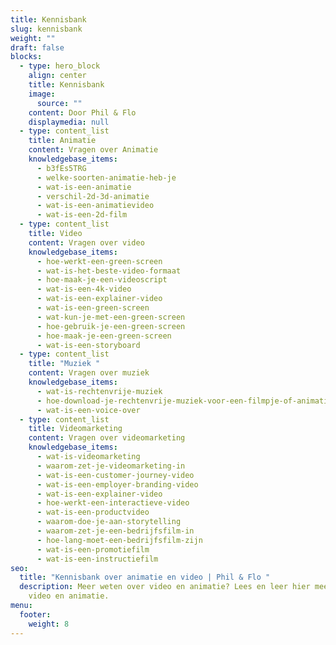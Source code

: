 ```yaml
---
title: Kennisbank
slug: kennisbank
weight: ""
draft: false
blocks:
  - type: hero_block
    align: center
    title: Kennisbank
    image:
      source: ""
    content: Door Phil & Flo
    displaymedia: null
  - type: content_list
    title: Animatie
    content: Vragen over Animatie
    knowledgebase_items:
      - b3fEs5TRG
      - welke-soorten-animatie-heb-je
      - wat-is-een-animatie
      - verschil-2d-3d-animatie
      - wat-is-een-animatievideo
      - wat-is-een-2d-film
  - type: content_list
    title: Video
    content: Vragen over video
    knowledgebase_items:
      - hoe-werkt-een-green-screen
      - wat-is-het-beste-video-formaat
      - hoe-maak-je-een-videoscript
      - wat-is-een-4k-video
      - wat-is-een-explainer-video
      - wat-is-een-green-screen
      - wat-kun-je-met-een-green-screen
      - hoe-gebruik-je-een-green-screen
      - hoe-maak-je-een-green-screen
      - wat-is-een-storyboard
  - type: content_list
    title: "Muziek "
    content: Vragen over muziek
    knowledgebase_items:
      - wat-is-rechtenvrije-muziek
      - hoe-download-je-rechtenvrije-muziek-voor-een-filmpje-of-animatie
      - wat-is-een-voice-over
  - type: content_list
    title: Videomarketing
    content: Vragen over videomarketing
    knowledgebase_items:
      - wat-is-videomarketing
      - waarom-zet-je-videomarketing-in
      - wat-is-een-customer-journey-video
      - wat-is-een-employer-branding-video
      - wat-is-een-explainer-video
      - hoe-werkt-een-interactieve-video
      - wat-is-een-productvideo
      - waarom-doe-je-aan-storytelling
      - waarom-zet-je-een-bedrijfsfilm-in
      - hoe-lang-moet-een-bedrijfsfilm-zijn
      - wat-is-een-promotiefilm
      - wat-is-een-instructiefilm
seo:
  title: "Kennisbank over animatie en video | Phil & Flo "
  description: Meer weten over video en animatie? Lees en leer hier meer over
    video en animatie.
menu:
  footer:
    weight: 8
---
```

